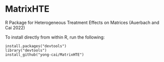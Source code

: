 # MatrixHTE
R Package for Heterogeneous Treatment Effects on Matrices (Auerbach and Cai 2022)

To install directly from within R, run the following:
 ```
install.packages("devtools")
library("devtools")
install_github("yong-cai/MatrixHTE")
```
